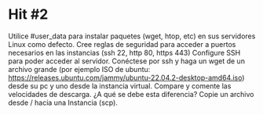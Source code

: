 # Hit #2
Utilice #user_data para instalar paquetes (wget, htop, etc) en sus servidores Linux como defecto.
Cree reglas de seguridad para acceder a puertos necesarios en las instancias (ssh 22, http 80, https 443)
Configure SSH para poder acceder al servidor.
Conéctese por ssh y haga un wget de un archivo grande (por ejemplo ISO de ubuntu: https://releases.ubuntu.com/jammy/ubuntu-22.04.2-desktop-amd64.iso) desde su pc y uno desde la instancia virtual.  Compare y comente las velocidades de descarga. ¿A qué se debe esta diferencia?
Copie un archivo desde / hacia una Instancia (scp).
